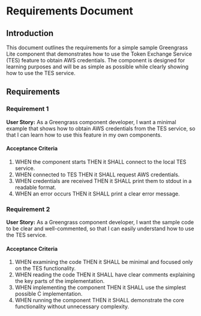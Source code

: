 # Requirements Document

## Introduction

This document outlines the requirements for a simple sample Greengrass Lite component that demonstrates how to use the Token Exchange Service (TES) feature to obtain AWS credentials. The component is designed for learning purposes and will be as simple as possible while clearly showing how to use the TES service.

## Requirements

### Requirement 1

**User Story:** As a Greengrass component developer, I want a minimal example that shows how to obtain AWS credentials from the TES service, so that I can learn how to use this feature in my own components.

#### Acceptance Criteria

1. WHEN the component starts THEN it SHALL connect to the local TES service.
2. WHEN connected to TES THEN it SHALL request AWS credentials.
3. WHEN credentials are received THEN it SHALL print them to stdout in a readable format.
4. WHEN an error occurs THEN it SHALL print a clear error message.

### Requirement 2

**User Story:** As a Greengrass component developer, I want the sample code to be clear and well-commented, so that I can easily understand how to use the TES service.

#### Acceptance Criteria

1. WHEN examining the code THEN it SHALL be minimal and focused only on the TES functionality.
2. WHEN reading the code THEN it SHALL have clear comments explaining the key parts of the implementation.
3. WHEN implementing the component THEN it SHALL use the simplest possible C implementation.
4. WHEN running the component THEN it SHALL demonstrate the core functionality without unnecessary complexity.